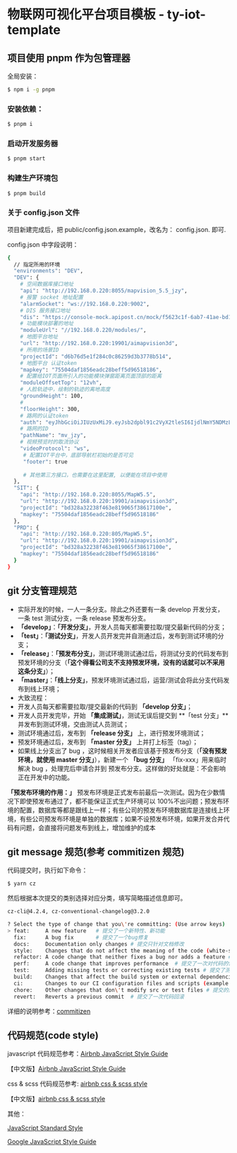 # 物联网可视化平台项目模板 - ty-iot-template

## 项目使用 pnpm 作为包管理器

全局安装：

```bash
$ npm i -g pnpm
```

### 安装依赖：

```bash
$ pnpm i
```

### 启动开发服务器

```bash
$ pnpm start
```

### 构建生产环境包

```bash
$ pnpm build
```

### 关于 **config.json** 文件

项目新建完成后，把 public/config.json.example，改名为： config.json. 即可.

config.json 中字段说明：
```bash
{
  // 指定所用的环境
  "environments": "DEV",
  "DEV": {
    # 空间数据库接口地址
    "api": "http://192.168.0.220:8055/mapvision_5.5_jzy",
    # 报警 socket 地址配置
    "alarmSocket": "ws://192.168.0.220:9002",
    # DIS 服务接口地址
    "dis": "https://console-mock.apipost.cn/mock/f5623c1f-6ab7-41ae-bd1e-00c583852dce/",
    # 功能模块部署的地址
    "moduleUrl": "//192.168.0.220/modules/",
    # 地图平台地址
    "url": "http://192.168.0.220:19901/aimapvision3d",
    # 所用的场景ID
    "projectId": "d6b76d5e1f284c0c86259d3b3778b514",
    # 地图平台 认证token
    "mapkey": "75504daf1856eadc28beff5d96518186",
    # 配置给IOT页面所引入的功能模块弹窗距离页面顶部的距离
    "moduleOffsetTop": "12vh",
    # 人脸轨迹中，绘制的轨迹的离地高度
    "groundHeight": 100,
    #
    "floorHeight": 300,
    # 路网的认证token
    "auth": "eyJhbGciOiJIUzUxMiJ9.eyJsb2dpbl91c2VyX2tleSI6IjdlNmY5NDMzLTgxNmEtNDI1Yy1hMDM3LTY4OWRlYmE4NTljYiJ9.PD0WZ-y-HKm-SP8zz7YpIoRQoHtZduRByPXwbuhJW-BNJK4rwd416KZTnTRHSStLoGIfLNcxAAUDamucDKQDAQ",
    # 路网的ID
    "pathName": "mv_jzy",
    # 视频预览时的取流协议
    "videoProtocol": "ws",
     # 配置IOT平台中，底部导航栏初始的是否可见
     "footer": true
     
     # 其他第三方接口，也需要在这里配置, 以便能在项目中使用
  },
  "SIT": {
    "api": "http://192.168.0.220:8055/MapW5.5",
    "url": "http://192.168.0.220:19901/aimapvision3d",
    "projectId": "bd328a32238f463e819065f38617100e",
    "mapkey": "75504daf1856eadc28beff5d96518186"
  },
  "PRD": {
    "api": "http://192.168.0.220:805/MapW5.5",
    "url": "http://192.168.0.220:19901/aimapvision3d",
    "projectId": "bd328a32238f463e819065f38617100e",
    "mapkey": "75504daf1856eadc28beff5d96518186"
  }
}
```

## git 分支管理规范

- 实际开发的时候，一人一条分支。除此之外还要有一条 develop 开发分支，一条 test 测试分支，一条 release 预发布分支。
- **「develop」**：**「开发分支」**，开发人员每天都需要拉取/提交最新代码的分支；
- **「test」**：**「测试分支」**，开发人员开发完并自测通过后，发布到测试环境的分支；
- **「release」**：**「预发布分支」**，测试环境测试通过后，将测试分支的代码发布到预发环境的分支（**「这个得看公司支不支持预发环境，没有的话就可以不采用这条分支」**）；
- **「master」**：**「线上分支」**，预发环境测试通过后，运营/测试会将此分支代码发布到线上环境；
- 大致流程：
- 开发人员每天都需要拉取/提交最新的代码到 **「develop 分支」**；
- 开发人员开发完毕，开始 **「集成测试」**，测试无误后提交到 **「test 分支」**并发布到测试环境，交由测试人员测试；
- 测试环境通过后，发布到 **「release 分支」** 上，进行预发环境测试；
- 预发环境通过后，发布到 **「master 分支」** 上并打上标签（tag）；
- 如果线上分支出了 bug ，这时候相关开发者应该基于预发布分支（**「没有预发环境，就使用 master 分支」**），新建一个 **「bug 分支」** 「fix-xxx」用来临时解决 bug ，处理完后申请合并到 预发布分支。这样做的好处就是：不会影响正在开发中的功能。

**「预发布环境的作用：」** 预发布环境是正式发布前最后一次测试。因为在少数情况下即使预发布通过了，都不能保证正式生产环境可以 100%不出问题；预发布环境的配置，数据库等都是跟线上一样；有些公司的预发布环境数据库是连接线上环境，有些公司预发布环境是单独的数据库；如果不设预发布环境，如果开发合并代码有问题，会直接将问题发布到线上，增加维护的成本

## git message 规范(参考 commitizen 规范)

代码提交时，执行如下命令：

```bash
$ yarn cz
```

然后根据本次提交的类别选择对应分类，填写简略描述信息即可。

```bash
cz-cli@4.2.4, cz-conventional-changelog@3.2.0

? Select the type of change that you\'re committing: (Use arrow keys)
> feat:     A new feature   # 提交了一个新特性、新功能
  fix:      A bug fix       # 提交了一个bug修复
  docs:     Documentation only changes # 提交只针对文档修改
  style:    Changes that do not affect the meaning of the code (white-space, formatting, missing semi-colons, etc) # 提交只针对代码样式修改，不影响功能特性。
  refactor: A code change that neither fixes a bug nor adds a feature # 提交了一次代码重构
  perf:     A code change that improves performance  # 提交了一次对代码的性能优化
  test:     Adding missing tests or correcting existing tests # 提交了测试相关代码
  build:    Changes that affect the build system or external dependencies (example scopes: gulp, broccoli, npm) #  提交了针对构建系统的更改，例如，引入了新的依赖包，修改了package.json配置等
  ci:       Changes to our CI configuration files and scripts (example scopes: Travis, Circle, BrowserStack, SauceLabs) # 提交的是针对 ci 系统的修改
  chore:    Other changes that don\'t modify src or test files # 提交的是其他修改
  revert:   Reverts a previous commit  # 提交了一次代码回滚
```

详细的说明参考：[commitizen](https://github.com/commitizen/cz-cli)

## 代码规范(code style)

javascript 代码规范参考：[Airbnb JavaScript Style Guide](https://github.com/airbnb/javascript)

【中文版】[Airbnb JavaScript Style Guide](https://lin-123.github.io/javascript/)

css & scss 代码规范参考: [airbnb css & scss style](https://github.com/airbnb/css)

【中文版】[airbnb css & scss style](https://github.com/Zhangjd/css-style-guide)

其他：

[JavaScript Standard Style](https://standardjs.com/rules-zhcn.html)

[Google JavaScript Style Guide](https://google.github.io/styleguide/jsguide.html)
